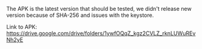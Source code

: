 The APK is the latest version that should be tested, we didn't release new version because of SHA-256 and issues with the keystore.

Link to APK: https://drive.google.com/drive/folders/1ywfOQqZ_kgz2CVLZ_rknLUWuREvNh2yE
